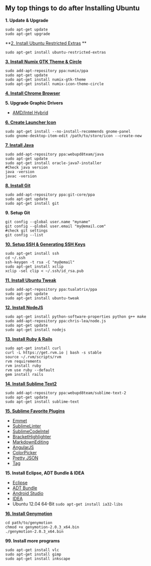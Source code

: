 
## My top things to do after Installing Ubuntu

**1. Update & Upgrade**

    sudo apt-get update
    sudo apt-get upgrade
    
**[2. Install Ubuntu Restricted Extras](https://apps.ubuntu.com/cat/applications/ubuntu-restricted-extras/) **

    sudo apt-get install ubuntu-restricted-extras
    
**[3. Install Numix GTK Theme & Circle](http://numixproject.org/public/)**

    sudo add-apt-repository ppa:numix/ppa
    sudo apt-get update
    sudo apt-get install numix-gtk-theme
    sudo apt-get install numix-icon-theme-circle
    
**[4. Install Chrome Browser](https://www.google.com/intl/en/chrome/browser/)**

**5. Upgrade Graphic Drivers**

- [AMD/Intel Hybrid](http://ubuntuforums.org/showthread.php?t=1930450)


**[6. Create Launcher Icon](http://www.howopensource.com/2012/10/create-application-launcher-add-icon-to-unity-ubuntu-12-10/)**

    sudo apt-get install --no-install-recommends gnome-panel
    sudo gnome-desktop-item-edit /path/to/store/icon --create-new

**[7. Install Java](http://www.webupd8.org/2012/01/install-oracle-java-jdk-7-in-ubuntu-via.html)**

    sudo add-apt-repository ppa:webupd8team/java
    sudo apt-get update
    sudo apt-get install oracle-java7-installer
    #Check java version
    java -version
    javac -version
    
**[8. Install Git](http://git-scm.com/)**

    sudo add-apt-repository ppa:git-core/ppa
    sudo apt-get update
    sudo apt-get install git
    
**9. Setup Git**

    git config --global user.name "myname"
    git config --global user.email "my@email.com"
    #check git settings
    git config --list

    
**[10. Setup SSH & Generating SSH Keys](https://help.github.com/articles/generating-ssh-keys)**

    sudo apt-get install ssh
    cd ~/.ssh
    ssh-keygen -t rsa -C "my@email"
    sudo apt-get install xclip
    xclip -sel clip < ~/.ssh/id_rsa.pub
    
**[11. Install Ubuntu Tweak](http://ubuntu-tweak.com/)**

    sudo add-apt-repository ppa:tualatrix/ppa
    sudo apt-get update
    sudo apt-get install ubuntu-tweak

**[12. Install NodeJS](https://github.com/joyent/node/wiki/Installing-Node.js-via-package-manager)**

    sudo apt-get install python-software-properties python g++ make
    sudo add-apt-repository ppa:chris-lea/node.js
    sudo apt-get update
    sudo apt-get install nodejs

**[13. Install Ruby & Rails](https://rvm.io/)**

    sudo apt-get install curl
    curl -L https://get.rvm.io | bash -s stable
    source ~/.rvm/scripts/rvm
    rvm requirements
    rvm install ruby
    rvm use ruby --default
    gem install rails
    

**[14. Install Sublime Text2](http://www.webupd8.org/2012/06/sublime-text-20-stable-released-ppa.html)**

    sudo add-apt-repository ppa:webupd8team/sublime-text-2
    sudo apt-get update
    sudo apt-get install sublime-text
    
**[15. Sublime Favorite Plugins](https://sublime.wbond.net/)**

- [Emmet](https://sublime.wbond.net/packages/Emmet)
- [SublimeLinter](https://sublime.wbond.net/packages/SublimeLinter)
- [SublimeCodeIntel](https://sublime.wbond.net/packages/SublimeCodeIntel)
- [BracketHighlighter](https://sublime.wbond.net/packages/BracketHighlighter)
- [MarkdownEditing](https://sublime.wbond.net/packages/MarkdownEditing)
- [AngularJS]()
- [ColorPicker](https://sublime.wbond.net/packages/ColorPicker)
- [Pretty JSON](https://sublime.wbond.net/packages/Pretty%20JSON)
- [Tag](https://sublime.wbond.net/packages/Tag)
    
**15. Install Eclipse, ADT Bundle & IDEA**

- [Eclipse](http://www.eclipse.org/downloads/)
- [ADT Bundle](http://developer.android.com/sdk/index.html)
- [Android Studio](http://developer.android.com/sdk/installing/studio.html)
- [IDEA](http://www.jetbrains.com/idea/download/index.html)
- Ubuntu 12.04 64-Bit  `sudo apt-get install ia32-libs`

**[16. Install Genymotion](https://cloud.genymotion.com/page/launchpad/download/)**

    cd path/to/genymotion
    chmod +x genymotion-2.0.3_x64.bin
    ./genymotion-2.0.3_x64.bin
    

**99. Install more programs**

    sudo apt-get install vlc
    sudo apt-get install gimp
    sudo apt-get install inkscape
    

    






